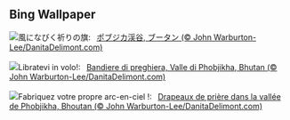 ## Bing Wallpaper
![](https://www.bing.com/th?id=OHR.BhutanSolstice_JA-JP1805849873_UHD.jpg&w=1000)風になびく祈りの旗:&nbsp;&ensp;[ポブジカ渓谷, ブータン (© John Warburton-Lee/DanitaDelimont.com)](https://www.bing.com/th?id=OHR.BhutanSolstice_JA-JP1805849873_UHD.jpg)
<br><br/>
![](https://www.bing.com/th?id=OHR.BhutanSolstice_IT-IT4114371274_UHD.jpg&w=1000)Libratevi in volo!:&nbsp;&ensp;[Bandiere di preghiera, Valle di Phobjikha, Bhutan (© John Warburton-Lee/DanitaDelimont.com)](https://www.bing.com/th?id=OHR.BhutanSolstice_IT-IT4114371274_UHD.jpg)
<br><br/>
![](https://www.bing.com/th?id=OHR.BhutanSolstice_FR-FR0006679350_UHD.jpg&w=1000)Fabriquez votre propre arc-en-ciel !:&nbsp;&ensp;[Drapeaux de prière dans la vallée de Phobjikha, Bhoutan (© John Warburton-Lee/DanitaDelimont.com)](https://www.bing.com/th?id=OHR.BhutanSolstice_FR-FR0006679350_UHD.jpg)
<br><br/>
